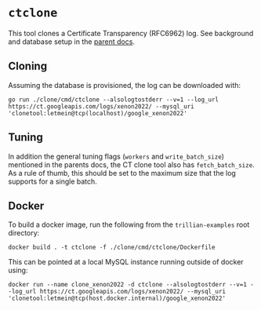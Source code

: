 # `ctclone`

This tool clones a Certificate Transparency (RFC6962) log.
See background and database setup in the [parent docs](../../README.md).

## Cloning

Assuming the database is provisioned, the log can be downloaded with:

```
go run ./clone/cmd/ctclone --alsologtostderr --v=1 --log_url https://ct.googleapis.com/logs/xenon2022/ --mysql_uri 'clonetool:letmein@tcp(localhost)/google_xenon2022'
```

## Tuning

In addition the general tuning flags (`workers` and `write_batch_size`) mentioned in the parents docs, the CT clone tool also has `fetch_batch_size`. As a rule of thumb, this should be set to the maximum size that the log supports for a single batch.

## Docker

To build a docker image, run the following from the `trillian-examples` root directory:

```
docker build . -t ctclone -f ./clone/cmd/ctclone/Dockerfile
```

This can be pointed at a local MySQL instance running outside of docker using:

```
docker run --name clone_xenon2022 -d ctclone --alsologtostderr --v=1 --log_url https://ct.googleapis.com/logs/xenon2022/ --mysql_uri 'clonetool:letmein@tcp(host.docker.internal)/google_xenon2022'
```
